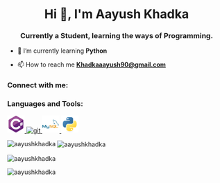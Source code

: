 <h1 align="center">Hi 👋, I'm Aayush Khadka</h1>
<h3 align="center">Currently a Student, learning the ways of Programming.</h3>



- 🌱 I’m currently learning **Python**

- 📫 How to reach me **Khadkaaayush90@gmail.com**

<h3 align="left">Connect with me:</h3>
<p align="left">
</p>

<h3 align="left">Languages and Tools:</h3>
<p align="left"> <a href="https://www.w3schools.com/cs/" target="_blank" rel="noreferrer"> <img src="https://raw.githubusercontent.com/devicons/devicon/master/icons/csharp/csharp-original.svg" alt="csharp" width="40" height="40"/> </a> <a href="https://git-scm.com/" target="_blank" rel="noreferrer"> <img src="https://www.vectorlogo.zone/logos/git-scm/git-scm-icon.svg" alt="git" width="40" height="40"/> </a> <a href="https://www.mysql.com/" target="_blank" rel="noreferrer"> <img src="https://raw.githubusercontent.com/devicons/devicon/master/icons/mysql/mysql-original-wordmark.svg" alt="mysql" width="40" height="40"/> </a> <a href="https://www.python.org" target="_blank" rel="noreferrer"> <img src="https://raw.githubusercontent.com/devicons/devicon/master/icons/python/python-original.svg" alt="python" width="40" height="40"/> </a> </p>

<p><img align="left" src="https://github-readme-stats.vercel.app/api/top-langs?username=aayushkhadka&show_icons=true&locale=en&layout=compact" alt="aayushkhadka" /></p>

<p>&nbsp;<img align="center" src="https://github-readme-stats.vercel.app/api?username=aayushkhadka&show_icons=true&locale=en" alt="aayushkhadka" /></p>

<p><img align="center" src="https://github-readme-streak-stats.herokuapp.com/?user=aayushkhadka&" alt="aayushkhadka" /></p>
<p align="left"> <img src="https://komarev.com/ghpvc/?username=aayushkhadka&label=Profile%20views&color=0e75b6&style=flat" alt="aayushkhadka" /> </p>

